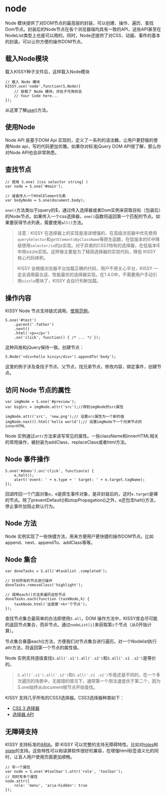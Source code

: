 # node

Node 模块提供了对DOM节点的最高层的封装，可以创建、操作、遍历、查找Dom节点。封装后的Node节点在各个浏览器端均具有一致的API，这些API甚至在NodeList类型上也是可以用的。同时，Node还提供了对CSS、动画、事件的基本的封装。可以让你方便的操作DOM节点。

## 载入Node模块

载入KISSY种子文件后，这样载入Node模块

	// 载入 Node 模块
	KISSY.use('node',function(S,Node){
		// 装载了 Node 模块，并处于可用状态
		// Your Code here...
	});

从这里了解[use()](loader.html)方法。

## 使用Node

Node API 是基于DOM Api 实现的，定义了一系列的语法糖，让用户更舒服的使用Node api，写的代码更加优雅。如果你对标准jQuery DOM API很了解，那么你对Node API也会非常熟悉。

## 查找节点

	// 使用 S.one( [css selector string] )
	var node = S.one('#main');

	// 或者传入一个HtmlElement元素
	var bodyNode = S.one(document.body);

`one()`方法类似于jquery的$，通过传入选择器或者Dom实例来获取目标（包装后）的Node节点。如果传入一个css选择器，`one()`函数将返回第一个匹配的节点。如果要获得节点列表，需要使用`all()`方法。

> 注意：KISSY 在选择器上的实现是渐进增强的，在高级浏览器中优先使用`querySelector`和`getElementsByClassName`等原生函数，在低版本的IE中降级使用`selector/ie`的js实现。对于异类的CSS3特有的选择器，在低版本IE中用sizzle实现。这样做主要是为了精简选择器的实现代码，降低 KISSY 核心代码体积。
>
> KISSY 会根据浏览器平台加载正确的代码，用户不用关心平台，KISSY 一定会调用最合适、性能最优的选择器实现。在1.4.0中，不需要用户手动引用`sizzle`模块了，KISSY 会自行判断加载。

## 操作内容

KISSY Node 节点支持链式调用。[使用范例](http://docs.kissyui.com/docs/html/tutorials/quickstart/node.html)。

	S.one('#test')
		.parent('.fathor')
		.next()
		.html('<p></p>')
		.on('click', function() { /* ... */ });

这种风格和jQuery保持一致。创建节点：

	S.Node('<div>hello kissy</div>').appendTo('body');
	
这里的例子涉及查找子节点、父节点，找兄弟节点，修改内容，绑定事件，创建节点。

## 访问 Node 节点的属性

	var imgNode = S.one('#preview');
	var bigSrc = imgNode.attr('src');//得到imgNode的src属性

	imgNode.attr('src', 'new.png');// 设置src属性为一个新的值
	imgNode.next().html('hello world');// 设置imgNode下一个兄弟节点的innerHTML

Node 实例通过`attr`方法来读写常见的属性。一些className和innerHTML相关的常用操作，被封装为addClass、replaceClass或者html方法。

## Node 事件操作

	S.one('#demo').on('click', function(e) {
		e.halt();
		alert('event: ' + e.type + ' target: ' + e.target.tagName); 
	});

回调传回一个门面对象`e`，e是原生事件对象，是非封装后的，这时`e.target`是裸的节点。除了preventDefault()和stopPropagation()之外，e还包含halt()方法，停止事件加阻止默认行为。

## Node 方法

Node 实例实现了一些快捷方法，用来方便用户更快捷的操作DOM节点。比如append、next、appendTo、addClass等等。

## Node 集合

	var doneTasks = S.all('#tasklist .completed');

	// 针对所有的节点进行操作
	doneTasks.removeClass('highlight');

	// 调用each()方法来遍历这些节点
	doneTasks.each(function (taskNode,k) {
		taskNode.html('这是第'+k+'个节点');
	});

查找节点集合最简单的办法即使用`S.all`，DOM 操作方法中，KISSY库会尽可能的返回节点集合，而非节点。通过`nodeList[i]`来获取第`i`个节点（从0开始计算）。

节点集合暴露each()方法，方便我们对节点集合进行遍历。对一个Nodelist执行attr方法，将返回第一个节点的属性值。

Node 实例支持逐级查找`S.all('.s1').all('.s2')`和`S.all('.s1 .s2')`是等价的。

> `S.all('.s1').all('.s2')`和`S.all('.s1 .s2')`毕竟还是不同的，在一个多次遍历的场景中，无报错的情况下，通常第一个用法速度优于第二个，因为S.one始终从document根节点开始查找。

KISSY 支持几乎所有的CSS3选择器。CSS3选择器种类如下：

- [CSS 3 选择器](http://www.w3.org/TR/css3-selectors/)
- [选择器 API](http://www.w3.org/TR/selectors-API/)

## 无障碍支持

KISSY 支持标准的[ARIA](http://www.w3.org/TR/wai-aria/)。即 KISSY 可以完整的支持无障碍特性。比如对[roles](http://www.w3.org/TR/wai-aria/#roles)和[state](http://www.w3.org/TR/wai-aria/#supportedState)的支持。这些特性可以和读屏软件很好的兼容，在增强html标签语义化的同时，让盲人用户使用页面更加顺畅。

	// 写一个属性
	var node = S.one('#toolbar').attr('role', 'toolbar');
	// 同时写多个属性
	node.attr({
		role: 'menu', 'aria-hidden': true 
	});


